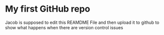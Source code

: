 # My first GitHub repo 

Jacob is supposed to edit this REAMDME File and then upload it to github to show 
what happens when there are version control issues 





